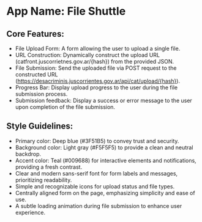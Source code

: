 # **App Name**: File Shuttle

## Core Features:

- File Upload Form: A form allowing the user to upload a single file.
- URL Construction: Dynamically construct the upload URL (catfront.juscorrietnes.gov.ar/{hash}) from the provided JSON.
- File Submission: Send the uploaded file via POST request to the constructed URL (https://desacriminis.juscorrientes.gov.ar/api/cat/upload/{hash}).
- Progress Bar: Display upload progress to the user during the file submission process.
- Submission feedback: Display a success or error message to the user upon completion of the file submission.

## Style Guidelines:

- Primary color: Deep blue (#3F51B5) to convey trust and security.
- Background color: Light gray (#F5F5F5) to provide a clean and neutral backdrop.
- Accent color: Teal (#009688) for interactive elements and notifications, providing a fresh contrast.
- Clear and modern sans-serif font for form labels and messages, prioritizing readability.
- Simple and recognizable icons for upload status and file types.
- Centrally aligned form on the page, emphasizing simplicity and ease of use.
- A subtle loading animation during file submission to enhance user experience.